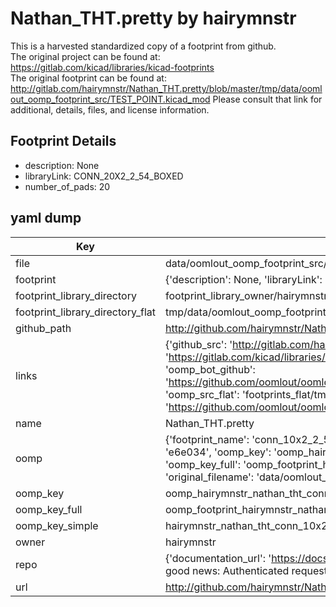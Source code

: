 # Nathan_THT.pretty by hairymnstr  
This is a harvested standardized copy of a footprint from github.  
The original project can be found at:  
https://gitlab.com/kicad/libraries/kicad-footprints  
The original footprint can be found at:
http://gitlab.com/hairymnstr/Nathan_THT.pretty/blob/master/tmp/data/oomlout_oomp_footprint_src/TEST_POINT.kicad_mod
Please consult that link for additional, details, files, and license information.  
## Footprint Details
* description: None  
* libraryLink: CONN_20X2_2_54_BOXED  
* number_of_pads: 20  
## yaml dump  
| Key | Value |  
| --- | --- |  
| file | data/oomlout_oomp_footprint_src/Nathan_THT.pretty/CONN_10X2_2_54_BOXED.kicad_mod |  
| footprint | {'description': None, 'libraryLink': 'CONN_20X2_2_54_BOXED', 'number_of_pads': 20} |  
| footprint_library_directory | footprint_library_owner/hairymnstr_Nathan_THT.pretty |  
| footprint_library_directory_flat | tmp/data/oomlout_oomp_footprint_src/footprints_flat/hairymnstr_nathan_tht_conn_10x2_2_54_boxed/working |  
| github_path | http://github.com/hairymnstr/Nathan_THT.pretty/blob/master/tmp/data/oomlout_oomp_footprint_src/CONN_10X2_2_54_BOXED.kicad_mod |  
| links | {'github_src': 'http://gitlab.com/hairymnstr/Nathan_THT.pretty/blob/master/tmp/data/oomlout_oomp_footprint_src/TEST_POINT.kicad_mod', 'github_src_repo': 'https://gitlab.com/kicad/libraries/kicad-footprints', 'oomp_bot': 'tmp/data/oomlout_oomp_footprint_src/footprints/hairymnstr_nathan_tht_conn_10x2_2_54_boxed/working', 'oomp_bot_github': 'https://github.com/oomlout/oomlout_oomp_footprint_bot/tree/main/tmp/data/oomlout_oomp_footprint_src/footprints/hairymnstr_nathan_tht_conn_10x2_2_54_boxed/working', 'oomp_src_flat': 'footprints_flat/tmp/data/oomlout_oomp_footprint_src/footprints_flat/hairymnstr_nathan_tht_conn_10x2_2_54_boxed/working', 'oomp_src_flat_github': 'https://github.com/oomlout/oomlout_oomp_footprint_src/tree/main/tmp/data/oomlout_oomp_footprint_src/footprints_flat/hairymnstr_nathan_tht_conn_10x2_2_54_boxed/working'} |  
| name | Nathan_THT.pretty |  
| oomp | {'footprint_name': 'conn_10x2_2_54_boxed', 'library_name': 'nathan_tht', 'md5': 'e6e034d3e2bc10a74b2ceb0629292ad9', 'md5_10': 'e6e034d3e2', 'md5_5': 'e6e03', 'md5_6': 'e6e034', 'oomp_key': 'oomp_hairymnstr_nathan_tht_conn_10x2_2_54_boxed', 'oomp_key_extra': 'oomp_footprint_hairymnstr_nathan_tht_conn_10x2_2_54_boxed', 'oomp_key_full': 'oomp_footprint_hairymnstr_nathan_tht_conn_10x2_2_54_boxed_e6e034', 'oomp_key_simple': 'hairymnstr_nathan_tht_conn_10x2_2_54_boxed', 'original_filename': 'data/oomlout_oomp_footprint_src/Nathan_THT.pretty/CONN_10X2_2_54_BOXED.kicad_mod', 'owner_name': 'hairymnstr'} |  
| oomp_key | oomp_hairymnstr_nathan_tht_conn_10x2_2_54_boxed |  
| oomp_key_full | oomp_footprint_hairymnstr_nathan_tht_conn_10x2_2_54_boxed |  
| oomp_key_simple | hairymnstr_nathan_tht_conn_10x2_2_54_boxed |  
| owner | hairymnstr |  
| repo | {'documentation_url': 'https://docs.github.com/rest/overview/resources-in-the-rest-api#rate-limiting', 'message': "API rate limit exceeded for 84.66.142.224. (But here's the good news: Authenticated requests get a higher rate limit. Check out the documentation for more details.)"} |  
| url | http://github.com/hairymnstr/Nathan_THT.pretty |  

